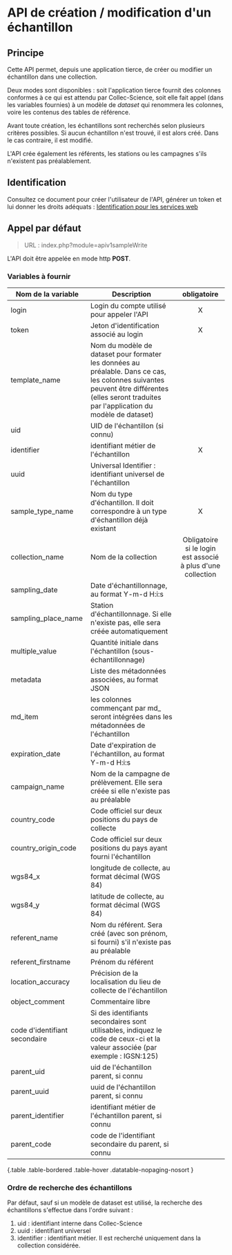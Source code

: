 # API de création / modification d'un échantillon

## Principe

Cette API permet, depuis une application tierce, de créer ou modifier un échantillon dans une collection.

Deux modes sont disponibles : soit l'application tierce fournit des colonnes conformes à ce qui est attendu par Collec-Science, soit elle fait appel (dans les variables fournies) à un modèle de *dataset* qui renommera les colonnes, voire les contenus des tables de référence.

Avant toute création, les échantillons sont recherchés selon plusieurs critères possibles. Si aucun échantillon n'est trouvé, il est alors créé. Dans le cas contraire, il est modifié.

L'API crée également les référents, les stations ou les campagnes s'ils n'existent pas préalablement.

## Identification

Consultez ce document pour créer l'utilisateur de l'API, générer un token et lui donner les droits adéquats : [Identification pour les services web](index.php?module=swidentification_fr)

## Appel par défaut

> URL : index.php?module=apiv1sampleWrite

L'API doit être appelée en mode http **POST**.

### Variables à fournir

| Nom de la variable | Description  | obligatoire |
|--|--| :---: |
| login | Login du compte utilisé pour appeler l'API | X |
| token | Jeton d'identification associé au login | X |
| template_name | Nom du modèle de dataset pour formater les données au préalable. Dans ce cas, les colonnes suivantes peuvent être différentes (elles seront traduites par l'application du modèle de dataset) | |
| uid | UID de l'échantillon (si connu) |  |
| identifier | identifiant métier de l'échantillon | X |
| uuid | Universal Identifier : identifiant universel de l'échantillon | |
| sample_type_name | Nom du type d'échantillon. Il doit correspondre à un type d'échantillon déjà existant | X |
| collection_name | Nom de la collection | Obligatoire si le login est associé à plus d'une collection |
| sampling_date | Date d'échantillonnage, au format Y-m-d H:i:s | |
| sampling_place_name | Station d'échantillonnage. Si elle n'existe pas, elle sera créée automatiquement | |
| multiple_value | Quantité initiale dans l'échantillon (sous-échantillonnage) | |
| metadata | Liste des métadonnées associées, au format JSON | |
| md_item | les colonnes commençant par md_ seront intégrées dans les métadonnées de l'échantillon | |
| expiration_date | Date d'expiration de l'échantillon, au format Y-m-d H:i:s | |
| campaign_name | Nom de la campagne de prélèvement. Elle sera créée si elle n'existe pas au préalable | |
| country_code | Code officiel sur deux positions du pays de collecte | |
| country_origin_code | Code officiel sur deux positions du pays ayant fourni l'échantillon | |
| wgs84_x | longitude de collecte, au format décimal (WGS 84) | |
| wgs84_y | latitude de collecte, au format décimal (WGS 84) | |
| referent_name | Nom du référent. Sera créé (avec son prénom, si fourni) s'il n'existe pas au préalable | |
| referent_firstname | Prénom du référent | |
| location_accuracy | Précision de la localisation du lieu de collecte de l'échantillon | |
| object_comment | Commentaire libre | |
| code d'identifiant secondaire | Si des identifiants secondaires sont utilisables, indiquez le code de ceux-ci et la valeur associée (par exemple : IGSN:125) | |
| parent_uid | uid de l'échantillon parent, si connu | |
| parent_uuid | uuid de l'échantillon parent, si connu | |
| parent_identifier | identifiant métier de l'échantillon parent, si connu | |
| parent_code | code de l'identifiant secondaire du parent, si connu | |

{.table .table-bordered .table-hover .datatable-nopaging-nosort }

### Ordre de recherche des échantillons

Par défaut, sauf si un modèle de dataset est utilisé, la recherche des échantillons s'effectue dans l'ordre suivant :

1. uid : identifiant interne dans Collec-Science
2. uuid : identifiant universel
3. identifier : identifiant métier. Il est recherché uniquement dans la collection considérée.
